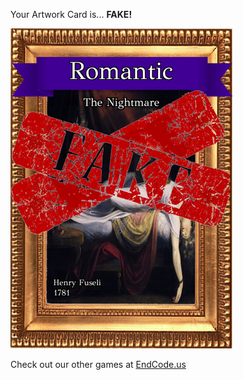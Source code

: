 Your Artwork Card is... 
  **FAKE!**
 
 ![alt text](ArtworThe_Nightmare_Fake[face,1].png?raw=true "Artwork Card")  
 
 
 
 
 
 Check out our other games at [EndCode.us](https://endcode.us/)